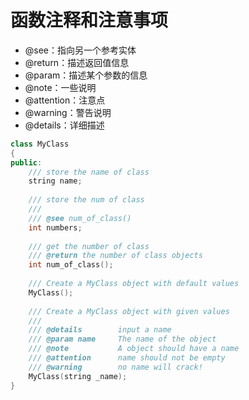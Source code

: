 # 函数注释和注意事项

* @see：指向另一个参考实体
* @return：描述返回值信息
* @param：描述某个参数的信息
* @note：一些说明
* @attention：注意点
* @warning：警告说明
* @details：详细描述

```C++
class MyClass
{
public:
    /// store the name of class
    string name;
    
    /// store the num of class
    ///
    /// @see num_of_class()
    int numbers;
    
    /// get the number of class
    /// @return the number of class objects
    int num_of_class();
    
    /// Create a MyClass object with default values
    MyClass();
    
    /// Create a MyClass object with given values
    ///
    /// @details 		input a name
    /// @param name 	The name of the object
    /// @note			A object should have a name
    /// @attention		name should not be empty
    /// @warning		no name will crack!
    MyClass(string _name);
}
```

